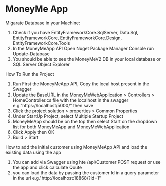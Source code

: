# MoneyMe App

Migarate Database in your Machine:

  1. Check if you have EntityFrameworkCore.SqlServer, Data.Sql, EntityFrameworkCore, EntityFrameworkCore.Design, EntityFrameworkCore.Tools
  2. In the MoneyMeApp API Open Nuget Package Manager Console run Update-Database
  3. You should be able to see the MoneyMeV2 DB in your local database or SQL Server Object Explorer

How To Run the Project
  1. Run First the MoneyMeApp API, Copy the local host present in the Swagger
  2. Update the BaseURL in the MoneyMeWebApplication > Controllers > HomeController.cs file with the localhost in the swagger e.g."https://localhost/5000/" then save
  3. Click the project solution > properties > Common Properties
  4. Under StartUp Project, select Multiple Startup Project
  5. MoneyMeApp should be on the top then select Start on the dropdown list for both MoneyMeApp and MoneyMeWebApplication
  6. Click Apply then OK
  7. Build > Start

How to add the initial customer using MoneyMeApp API and load the existing data using the app

  1. You can add via Swagger using hte /api/Customer POST request or use the app and click calculate Qoute
  2. you can load the data by passing the customer Id in a query parameter in the url e.g."http://localhost:18868/?id=1"

  
 
